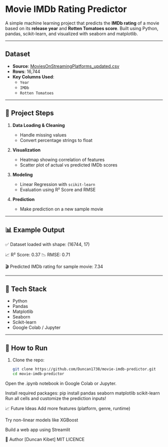 # Movie IMDb Rating Predictor

A simple machine learning project that predicts the **IMDb rating** of a movie based on its **release year** and **Rotten Tomatoes score**. Built using Python, pandas, scikit-learn, and visualized with seaborn and matplotlib.

---

##  Dataset

- **Source**: [MoviesOnStreamingPlatforms_updated.csv](https://github.com/amankharwal/Website-data/blob/master/MoviesOnStreamingPlatforms_updated.csv)
- **Rows**: 16,744
- **Key Columns Used**:
  - `Year`
  - `IMDb`
  - `Rotten Tomatoes`

---

## 🔧 Project Steps

1. **Data Loading & Cleaning**
   - Handle missing values
   - Convert percentage strings to float

2. **Visualization**
   - Heatmap showing correlation of features
   - Scatter plot of actual vs predicted IMDb scores

3. **Modeling**
   - Linear Regression with `scikit-learn`
   - Evaluation using R² Score and RMSE

4. **Prediction**
   - Make prediction on a new sample movie

---

## 📊 Example Output
✅ Dataset loaded with shape: (16744, 17)

📈 R² Score: 0.37 📉 RMSE: 0.71

🎬 Predicted IMDb rating for sample movie: 7.34


---

## 🧰 Tech Stack

- Python
- Pandas
- Matplotlib
- Seaborn
- Scikit-learn
- Google Colab / Jupyter

---

## 🧪 How to Run

1. Clone the repo:
   ```bash
   git clone https://github.com/Duncan1738/movie-imdb-predictor.git
   cd movie-imdb-predictor
Open the .ipynb notebook in Google Colab or Jupyter.

Install required packages:
pip install pandas seaborn matplotlib scikit-learn
Run all cells and customize the prediction inputs!

📈 Future Ideas
Add more features (platform, genre, runtime)

Try non-linear models like XGBoost

Build a web app using Streamlit

🙌 Author
[Duncan Kibet]
MIT LICENCE

